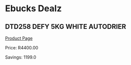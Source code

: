
# Ebucks Dealz
## DTD258 DEFY 5KG WHITE AUTODRIER
[Product Page](https://www.ebucks.com/web/shop/productSelected.do?prodId=1173302343&catId=704981826)

Price: R4400.00

Savings: 1199.0


	